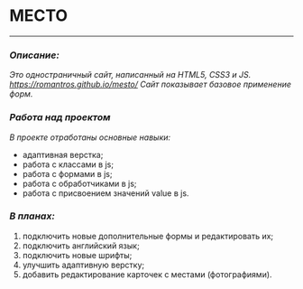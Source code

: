# **МЕСТО**
-------------------

### ***Описание:***
_Это одностраничный сайт, написанный на HTML5, CSS3 и JS._
_https://romantros.github.io/mesto/_
_Сайт показывает базовое применение форм._

### ***Работа над проектом***
_В проекте отработаны основные навыки:_ 
* адаптивная верстка;
* работа с классами в js;
* работа с формами в js;
* работа с обработчиками в js;
* работа с присвоением значений value в js.

### ***В планах:***
1. подключить новые дополнительные формы и редактировать их;
2. подключить английский язык;
3. подключить новые шрифты;
4. улучшить адаптивную верстку;
5. добавить редактирование карточек с местами (фотографиями).